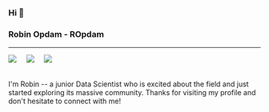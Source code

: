 ### Hi :wave:
### Robin Opdam - ROpdam
---
<a href="https://www.linkedin.com/in/robinopdam/" target=_blank><img src="https://img.shields.io/badge/linkedin-%230077B5.svg?&style=for-the-badge&logo=linkedin&logoColor=white" /></a> 
&nbsp; 
&nbsp;
<a href="https://ropdam.github.io/" target=_blank><img src="https://img.shields.io/badge/Github.io-%23808080.svg?&style=for-the-badge&logo=html5&logoColor=white"/></a>
&nbsp; 
&nbsp;
<a href="https://ropdam.medium.com//" target="_blank"><img src="https://img.shields.io/badge/medium-%2312100E.svg?&style=for-the-badge&logo=medium&logoColor=white"></a> 
<br/>
<br/> 

I'm Robin -- a junior Data Scientist who is excited about the field and just started exploring its massive community. Thanks for visiting my profile and don't hesitate to connect with me!

